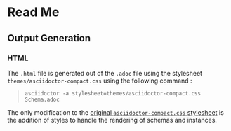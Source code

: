 # Read Me

## Output Generation

### HTML

The `.html` file is generated out of the `.adoc` file using the stylesheet `themes/asciidoctor-compact.css` using the following command :

> `asciidoctor -a stylesheet=themes/asciidoctor-compact.css Schema.adoc`

The only modification to the [original `asciidoctor-compact.css` stylesheet](https://github.com/asciidoctor/brackets-asciidoc-preview/tree/master/themes) is the addition of styles to handle the rendering of schemas and instances.
